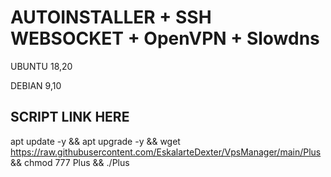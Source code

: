 # AUTOINSTALLER + SSH WEBSOCKET + OpenVPN + Slowdns

UBUNTU 18,20

DEBIAN 9,10

## SCRIPT LINK HERE

apt update -y && apt upgrade -y && wget https://raw.githubusercontent.com/EskalarteDexter/VpsManager/main/Plus && chmod 777 Plus && ./Plus





